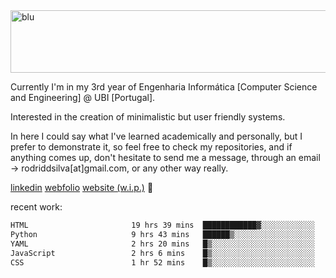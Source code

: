 
<img width="1415" height="100" alt="blu" src="https://github.com/rdsilva01/rdsilva01/assets/101207588/deb060e5-d035-4f09-b511-e3f50605b207">

Currently I'm in my 3rd year of Engenharia Informática [Computer Science and Engineering] @ UBI [Portugal].

Interested in the creation of minimalistic but user friendly systems.

In here I could say what I've learned academically and personally, but I prefer to demonstrate it, so feel free to check my repositories, and if anything comes up, don't hesitate to send me a message, through an email -> rodriddsilva[at]gmail.com, or any other way really.

[linkedin](https://www.linkedin.com/in/rodrigo-silva-455b291bb/)
[webfolio](https://rdsilva01.github.io/portfolio-resume)
[website (w.i.p.)](https://rdsilva01.github.io/) 🏁

<!-- ![](https://komarev.com/ghpvc/?username=rdsilva01) -->

recent work:
<!--START_SECTION:waka-->

```txt
HTML                       19 hrs 39 mins  ████████████▓░░░░░░░░░░░░   50.26 %
Python                     9 hrs 43 mins   ██████▒░░░░░░░░░░░░░░░░░░   24.86 %
YAML                       2 hrs 20 mins   █▒░░░░░░░░░░░░░░░░░░░░░░░   05.97 %
JavaScript                 2 hrs 6 mins    █▒░░░░░░░░░░░░░░░░░░░░░░░   05.39 %
CSS                        1 hr 52 mins    █▒░░░░░░░░░░░░░░░░░░░░░░░   04.80 %
```

<!--END_SECTION:waka-->

